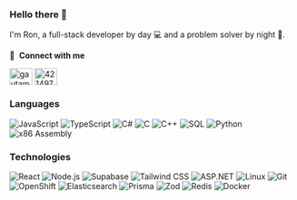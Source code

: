 ### Hello there 👋

I'm Ron, a full-stack developer by day 💻 and a problem solver by night 🚀.

🔗 &nbsp;**Connect with me**
<p align="left">
<a href="https://www.linkedin.com/in/ronzano1/" target="blank"><img align="center" src="https://raw.githubusercontent.com/rahuldkjain/github-profile-readme-generator/master/src/images/icons/Social/linked-in-alt.svg" alt="gautamkrishnar" height="30" width="40" /></a>
<a href="https://stackoverflow.com/users/7845797/ron-zano" target="blank"><img align="center" src="https://raw.githubusercontent.com/rahuldkjain/github-profile-readme-generator/master/src/images/icons/Social/stack-overflow.svg" alt="4214976" height="30" width="40" /></a>


### Languages
![JavaScript](https://img.shields.io/badge/-JavaScript-000?&logo=JavaScript)
![TypeScript](https://img.shields.io/badge/-TypeScript-000?&logo=TypeScript)
![C#](https://img.shields.io/badge/-C%23-000?&logo=.NET)
![C](https://img.shields.io/badge/-C-000?&logo=c)
![C++](https://img.shields.io/badge/-C++-000?&logo=c%2b%2b&logoColor=00599C)
![SQL](https://img.shields.io/badge/-SQL-000?&logo=MySQL)
![Python](https://img.shields.io/badge/-Python-000?&logo=Python)
![x86 Assembly](https://img.shields.io/badge/-x86%20Assembly-000?&logo=x86)

### Technologies
![React](https://img.shields.io/badge/-React-000?&logo=React)
![Node.js](https://img.shields.io/badge/-Node.js-000?&logo=node.js)
![Supabase](https://img.shields.io/badge/-Supabase-000?&logo=Supabase)
![Tailwind CSS](https://img.shields.io/badge/-Tailwind%20CSS-000?&logo=Tailwind%20CSS)
![ASP.NET](https://img.shields.io/badge/-ASP.NET-000?&logo=.NET)
![Linux](https://img.shields.io/badge/-Linux-000?&logo=Linux)
![Git](https://img.shields.io/badge/-Git-000?&logo=Git)
![OpenShift](https://img.shields.io/badge/-OpenShift-000?logo=Red%20Hat&logoColor=red)
![Elasticsearch](https://img.shields.io/badge/-Elasticsearch-000?&logo=Elasticsearch)
![Prisma](https://img.shields.io/badge/-Prisma-000?&logo=Prisma)
![Zod](https://img.shields.io/badge/-Zod-000?&logo=Zod)
![Redis](https://img.shields.io/badge/-Redis-000?&logo=Redis)
![Docker](https://img.shields.io/badge/-Docker-000?&logo=Docker)
